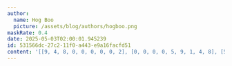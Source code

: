 ```yaml
---
author:
  name: Hog Boo
  picture: /assets/blog/authors/hogboo.png
maskRate: 0.4
date: 2025-05-03T02:00:01.945239
id: 531566dc-27c2-11f0-a443-e9a16facfd51
content: '[[9, 4, 8, 0, 0, 0, 0, 0, 2], [0, 0, 0, 0, 5, 9, 1, 4, 8], [5, 0, 0, 8, 4, 2, 6, 0, 9], [8, 5, 0, 1, 6, 0, 0, 0, 3], [0, 0, 2, 9, 8, 0, 7, 5, 6], [0, 0, 0, 0, 2, 5, 0, 1, 4], [2, 8, 0, 4, 1, 7, 9, 6, 5], [1, 9, 0, 0, 0, 6, 4, 8, 7], [6, 7, 0, 0, 0, 8, 3, 0, 1]]'
---
```

